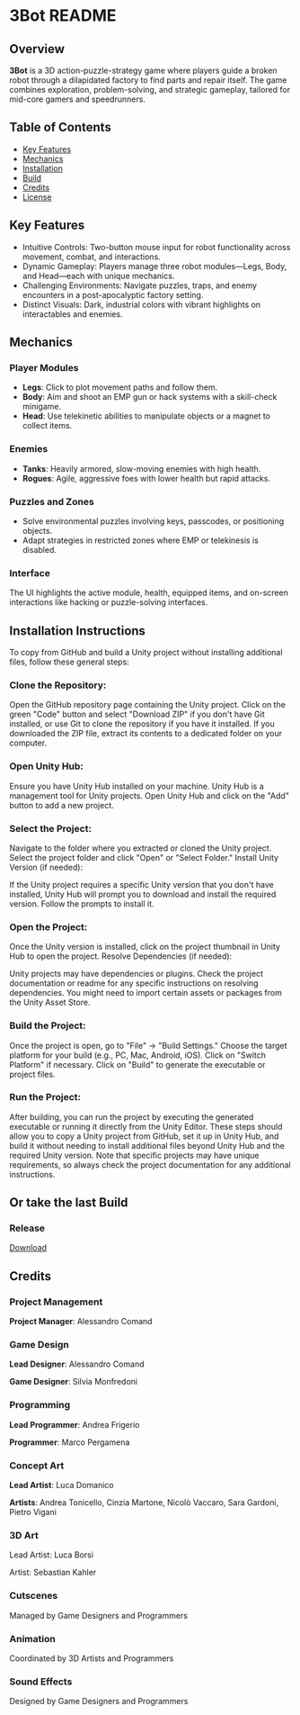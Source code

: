 # 3Bot README

## Overview
**3Bot** is a 3D action-puzzle-strategy game where players guide a broken robot through a dilapidated factory to find parts and repair itself. The game combines exploration, problem-solving, and strategic gameplay, tailored for mid-core gamers and speedrunners.

## Table of Contents
- [Key Features](#Key-Features)
- [Mechanics](#Mechanics)
- [Installation](#Installation-Instructions)
- [Build](#Or-take-the-last-Build)
- [Credits](#Credits)
- [License](#license)

## Key Features
- Intuitive Controls: Two-button mouse input for robot functionality across movement, combat, and interactions.
- Dynamic Gameplay: Players manage three robot modules—Legs, Body, and Head—each with unique mechanics.
- Challenging Environments: Navigate puzzles, traps, and enemy encounters in a post-apocalyptic factory setting.
- Distinct Visuals: Dark, industrial colors with vibrant highlights on interactables and enemies.

## Mechanics

### Player Modules

- **Legs**: Click to plot movement paths and follow them.
- **Body**: Aim and shoot an EMP gun or hack systems with a skill-check minigame.
- **Head**: Use telekinetic abilities to manipulate objects or a magnet to collect items.

### Enemies

- **Tanks**: Heavily armored, slow-moving enemies with high health.
- **Rogues**: Agile, aggressive foes with lower health but rapid attacks.

### Puzzles and Zones

- Solve environmental puzzles involving keys, passcodes, or positioning objects.
- Adapt strategies in restricted zones where EMP or telekinesis is disabled.

### Interface

The UI highlights the active module, health, equipped items, and on-screen interactions like hacking or puzzle-solving interfaces.

## Installation Instructions

To copy from GitHub and build a Unity project without installing additional files, follow these general steps:

### Clone the Repository:

Open the GitHub repository page containing the Unity project.
Click on the green "Code" button and select "Download ZIP" if you don't have Git installed, or use Git to clone the repository if you have it installed.
If you downloaded the ZIP file, extract its contents to a dedicated folder on your computer.
### Open Unity Hub:

Ensure you have Unity Hub installed on your machine. Unity Hub is a management tool for Unity projects.
Open Unity Hub and click on the "Add" button to add a new project.
### Select the Project:

Navigate to the folder where you extracted or cloned the Unity project.
Select the project folder and click "Open" or "Select Folder."
Install Unity Version (if needed):

If the Unity project requires a specific Unity version that you don't have installed, Unity Hub will prompt you to download and install the required version. Follow the prompts to install it.
### Open the Project:

Once the Unity version is installed, click on the project thumbnail in Unity Hub to open the project.
Resolve Dependencies (if needed):

Unity projects may have dependencies or plugins. Check the project documentation or readme for any specific instructions on resolving dependencies. You might need to import certain assets or packages from the Unity Asset Store.
### Build the Project:

Once the project is open, go to "File" -> "Build Settings."
Choose the target platform for your build (e.g., PC, Mac, Android, iOS).
Click on "Switch Platform" if necessary.
Click on "Build" to generate the executable or project files.
### Run the Project:

After building, you can run the project by executing the generated executable or running it directly from the Unity Editor.
These steps should allow you to copy a Unity project from GitHub, set it up in Unity Hub, and build it without needing to install additional files beyond Unity Hub and the required Unity version. Note that specific projects may have unique requirements, so always check the project documentation for any additional instructions.

## Or take the last Build

### Release

[Download](https://github.com/EventHorizonGameLab/3Bot/releases/tag/0.1.0)

## Credits

### Project Management

**Project Manager**: Alessandro Comand

### Game Design

**Lead Designer**: Alessandro Comand

**Game Designer**: Silvia Monfredoni

### Programming

**Lead Programmer**: Andrea Frigerio

**Programmer**: Marco Pergamena

### Concept Art

**Lead Artist**: Luca Domanico

**Artists**: Andrea Tonicello, Cinzia Martone, Nicolò Vaccaro, Sara Gardoni, Pietro Vigani

### 3D Art

Lead Artist: Luca Borsi

Artist: Sebastian Kahler

### Cutscenes

Managed by Game Designers and Programmers

### Animation

Coordinated by 3D Artists and Programmers

### Sound Effects

Designed by Game Designers and Programmers

